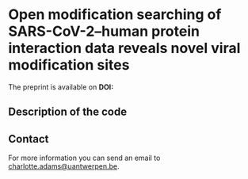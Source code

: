 Open modification searching of SARS-CoV-2–human protein interaction data reveals novel viral modification sites
========

The preprint is available on **DOI:** 

Description of the code
-------


Contact
-------

For more information you can send an email to <charlotte.adams@uantwerpen.be>.
